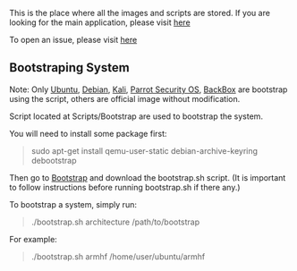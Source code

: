 This is the place where all the images and scripts are stored. If you are looking for the main application, please visit [here](https://github.com/EXALAB/AnLinux-App)

To open an issue, please visit [here](https://github.com/EXALAB/AnLinux-App/issues)

 

## Bootstraping System

Note: Only [Ubuntu](https://www.ubuntu.com/), [Debian](https://www.debian.org/), [Kali](https://www.kali.org/), [Parrot Security OS](https://www.parrotsec.org/), [BackBox](https://www.backbox.org) are bootstrap using the script, others are official image without modification.

Script located at Scripts/Bootstrap are used to bootstrap the system.

You will need to install some package first:

> sudo apt-get install qemu-user-static debian-archive-keyring debootstrap

Then go to [Bootstrap](https://github.com/EXALAB/Anlinux-Resources/tree/master/Scripts/Bootstrap) and download the bootstrap.sh script. (It is important to follow instructions before running bootstrap.sh if there any.)

To bootstrap a system, simply run:

> ./bootstrap.sh architecture /path/to/bootstrap
   
For example: 

> ./bootstrap.sh armhf /home/user/ubuntu/armhf
